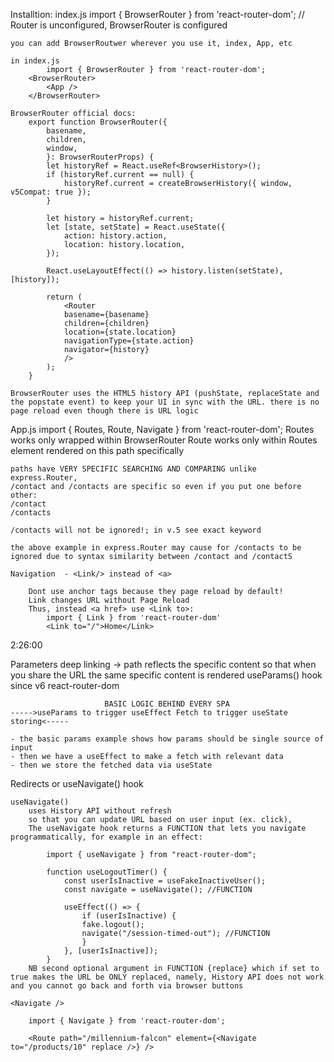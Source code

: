 Installtion: 
index.js
    import { BrowserRouter } from 'react-router-dom'; // Router is unconfigured, BrowserRouter is configured

    you can add BrowserRoutwer wherever you use it, index, App, etc

    in index.js
            import { BrowserRouter } from 'react-router-dom';
        <BrowserRouter>
            <App />
        </BrowserRouter>

    BrowserRouter official docs:
        export function BrowserRouter({
            basename,
            children,
            window,
            }: BrowserRouterProps) {
            let historyRef = React.useRef<BrowserHistory>();
            if (historyRef.current == null) {
                historyRef.current = createBrowserHistory({ window, v5Compat: true });
            }

            let history = historyRef.current;
            let [state, setState] = React.useState({
                action: history.action,
                location: history.location,
            });

            React.useLayoutEffect(() => history.listen(setState), [history]);

            return (
                <Router
                basename={basename}
                children={children}
                location={state.location}
                navigationType={state.action}
                navigator={history}
                />
            );
        }

    BrowserRouter uses the HTML5 history API (pushState, replaceState and the popstate event) to keep your UI in sync with the URL. there is no page reload even though there is URL logic

App.js
    import { Routes, Route, Navigate } from 'react-router-dom';
    Routes works only wrapped within BrowserRouter
    Route works only within Routes
    <Route path="/" element={}> element rendered on this path specifically

    paths have VERY SPECIFIC SEARCHING AND COMPARING unlike express.Router,
    /contact and /contacts are specific so even if you put one before other:
    /contact
    /contacts

    /contacts will not be ignored!; in v.5 see exact keyword
    
    the above example in express.Router may cause for /contacts to be ignored due to syntax similarity between /contact and /contactS 

    Navigation  - <Link/> instead of <a>
        
        Dont use anchor tags because they page reload by default!
        Link changes URL without Page Reload
        Thus, instead <a href> use <Link to>:
            import { Link } from 'react-router-dom'
            <Link to="/">Home</Link>


2:26:00

Parameters
    deep linking -> path reflects the specific content so that when you share the URL the same specific content is rendered
    useParams() hook since v6 react-router-dom

                         BASIC LOGIC BEHIND EVERY SPA
    ----->useParams to trigger useEffect Fetch to trigger useState storing<-----

    - the basic params example shows how params should be single source of input
    - then we have a useEffect to make a fetch with relevant data
    - then we store the fetched data via useState

Redirects
    <Navigate to="/home" /> or useNavigate() hook

    useNavigate()
        uses History API without refresh
        so that you can update URL based on user input (ex. click),
        The useNavigate hook returns a FUNCTION that lets you navigate programmatically, for example in an effect:

            import { useNavigate } from "react-router-dom";

            function useLogoutTimer() {
                const userIsInactive = useFakeInactiveUser();
                const navigate = useNavigate(); //FUNCTION

                useEffect(() => {
                    if (userIsInactive) {
                    fake.logout();
                    navigate("/session-timed-out"); //FUNCTION
                    }
                }, [userIsInactive]);
            }
        NB second optional argument in FUNCTION {replace} which if set to true makes the URL be ONLY replaced, namely, History API does not work and you cannot go back and forth via browser buttons

    <Navigate />    

        import { Navigate } from 'react-router-dom';

        <Route path="/millennium-falcon" element={<Navigate to="/products/10" replace />} />
